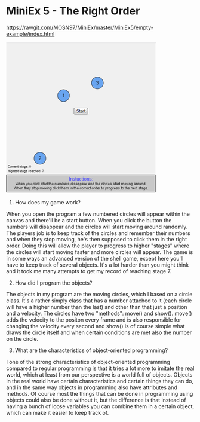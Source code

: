 # MiniEx 5 - The Right Order
https://rawgit.com/MOSN97/MiniEx/master/MiniEx5/empty-example/index.html

![alt text](https://github.com/MOSN97/MiniEx/blob/master/MiniEx5/Screenshot_9.png)

1. How does my game work?

When you open the program a few numbered circles will appear within the canvas and there'll be a start button. When you click the button the numbers will disappear and the circles will start moving around randomly. The players job is to keep track of the circles and remember their numbers and when they stop moving, he's then supposed to click them in the right order. Doing this will allow the player to progress to higher "stages" where the circles will start moving faster and more circles will appear. The game is in some ways an advanced version of the shell game, except here you'll have to keep track of several objects. It's a lot harder than you might think and it took me many attempts to get my record of reaching stage 7.

2. How did I program the objects?

The objects in my program are the moving circles, which I based on a circle class. It's a rather simply class that has a number attached to it (each circle will have a higher number than the last) and other than that just a position and a velocity. The circles have two "methods": move() and show(). move() adds the velocity to the positon every frame and is also responsible for changing the velocity every second and show() is of course simple what draws the circle itself and when certain conditions are met also the number on the circle.

3. What are the characteristics of object-oriented programming?

I one of the strong characteristics of object-oriented programming compared to regular programming is that it tries a lot more to imitate the real world, which at least from our perspective is a world full of objects. Objects in the real world have certain characteristics and certain things they can do, and in the same way objects in programming also have attributes and methods. Of course most the things that can be done in programming using objects could also be done without it, but the difference is that instead of having a bunch of loose variables you can combine them in a certain object, which can make it easier to keep track of.

